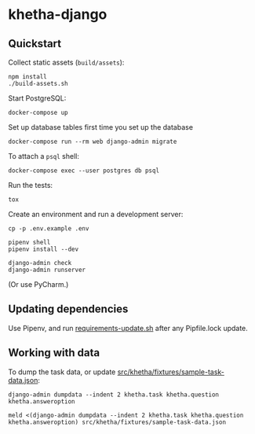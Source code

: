 khetha-django
=============

Quickstart
----------

Collect static assets (``build/assets``):

```shell
npm install
./build-assets.sh
```

Start PostgreSQL:

```
docker-compose up
```

Set up database tables first time you set up the database

```
docker-compose run --rm web django-admin migrate
```

To attach a `psql` shell:

    docker-compose exec --user postgres db psql

Run the tests:

```
tox
```

Create an environment and run a development server:

```
cp -p .env.example .env

pipenv shell
pipenv install --dev

django-admin check
django-admin runserver
```

(Or use PyCharm.)


Updating dependencies
---------------------

Use Pipenv, and run [requirements-update.sh] after any Pipfile.lock update.

[requirements-update.sh]: requirements-update.sh


Working with data
-----------------

To dump the task data, or update [src/khetha/fixtures/sample-task-data.json]:

```shell
django-admin dumpdata --indent 2 khetha.task khetha.question khetha.answeroption

meld <(django-admin dumpdata --indent 2 khetha.task khetha.question khetha.answeroption) src/khetha/fixtures/sample-task-data.json
```

[src/khetha/fixtures/sample-task-data.json]: src/khetha/fixtures/sample-task-data.json
